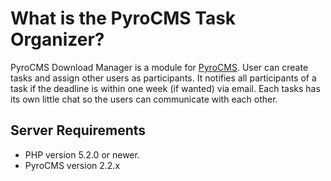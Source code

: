 # What is the PyroCMS Task Organizer?

PyroCMS Download Manager is a module for [PyroCMS](http://www.pyrocms.com).
User can create tasks and assign other users as participants. It notifies all participants of a task if the deadline is within one week (if wanted) via email. Each tasks has its own little chat so the users can communicate with each other.


## Server Requirements

- PHP version 5.2.0 or newer.
- PyroCMS version 2.2.x
